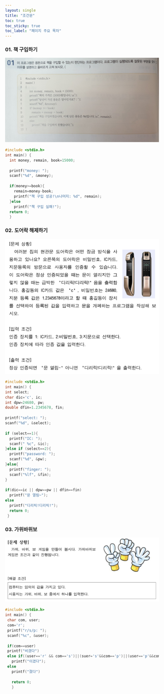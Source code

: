 ```yaml
---
layout: single
title: "조건문"
toc: true
toc_sticky: true
toc_label: "페이지 주요 목차"
---
```


### 01. 책 구입하기
![책구입](/assets/images/책구입.png)
~~~c
#include <stdio.h>
int main() {
  int money, remain, book=15000;

  printf("money: ");
  scanf("%d", &money);
  
  if(money>=book){
    remain=money-book;
    printf("책 구입 성공!\n나머지: %d", remain);
  }else
    printf("책 구입 실패!");
  return 0;
  }
  ~~~
  
  ### 02. 도어락 해제하기
  ![도어락](/assets/images/도어락.png)
  ~~~c
 #include <stdio.h>
 int main() {
  int select;
  char dic='c', ic;
  int dpw=24680, pw;
  double dfin=1.2345678, fin;

  printf("select: ");
  scanf("%d", &select);

  if (select==1){
    printf("IC: ");
    scanf(" %c", &ic);
  }else if (select==2){
    printf("password: ");
    scanf("%d", &pw);
  }else{
    printf("finger: ");
    scanf("%lf", &fin);
  }
  
  if(dic==ic || dpw==pw || dfin==fin)
    printf("문 열림~");
  else
    printf("디리릭!디리릭!");
    return 0;
   }
   ~~~
   
   ### 03. 가위바위보
   ![가위바위보](/assets/images/가위바위보.png)
   ~~~c
   #include <stdio.h>
 int main() {
    char com, user;
    com='r';
    printf("r/s/p: ");
    scanf("%c", &user);
    
    if(com==user)
    printf("비겼다")
    else if((user=='r' && com=='s')||(suer='s'&&com=='p')||(user=='p'&&com=='r'))
      printf("이겼다");
    else
      printf("졌다")

      return 0;
      }
~~~
